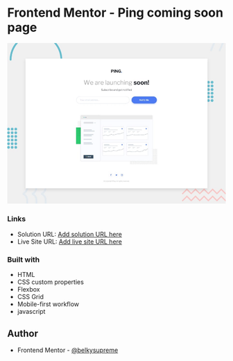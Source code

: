 # Frontend Mentor - Ping coming soon page

![Design preview for the Ping coming soon page coding challenge](./design/desktop-preview.jpg)

### Links

- Solution URL: [Add solution URL here](https://your-solution-url.com)
- Live Site URL: [Add live site URL here](https://your-live-site-url.com)

### Built with

- HTML
- CSS custom properties
- Flexbox
- CSS Grid
- Mobile-first workflow
- javascript

## Author

- Frontend Mentor - [@belkysupreme](https://www.frontendmentor.io/profile/belkysupreme)

